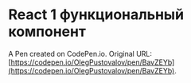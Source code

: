 # React 1 функциональный компонент

A Pen created on CodePen.io. Original URL: [https://codepen.io/OlegPustovalov/pen/BavZEYb](https://codepen.io/OlegPustovalov/pen/BavZEYb).

